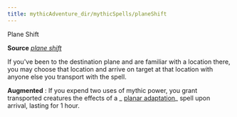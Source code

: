 ```yaml
---
title: mythicAdventure_dir/mythicSpells/planeShift
---
```

Plane Shift

**Source** [_plane shift_](spell_dir/planeShift#_plane-shift)

If you've been to the destination plane and are familiar with a location there, you may choose that location and arrive on target at that location with anyone else you transport with the spell.

**Augmented** : If you expend two uses of mythic power, you grant transported creatures the effects of a _ [planar adaptation](advanced/spell_dir/planarAdaptation#_planar-adaptation)_ spell upon arrival, lasting for 1 hour.

